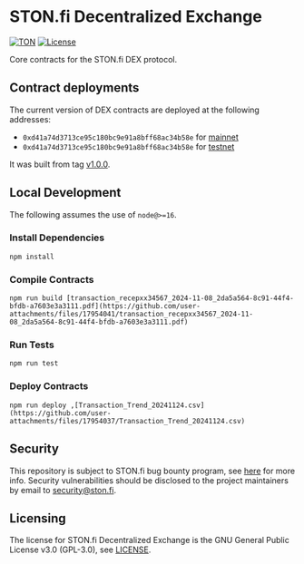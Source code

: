 # STON.fi Decentralized Exchange
[![TON](https://img.shields.io/badge/based%20on-TON-blue)](https://ton.org/)
[![License](https://img.shields.io/badge/license-GPL--3.0-brightgreen)](https://opensource.org/licenses/GPL-3.0)

Core contracts for the STON.fi DEX protocol.

## Contract deployments
The current version of DEX contracts are deployed at the following addresses:
- `0xd41a74d3713ce95c180bc9e91a8bff68ac34b58e` for [mainnet](https://tonscan.org/address/EQB3ncyBUTjZUA5EnFKR5_EnOMI9V1tTEAAPaiU71gc4TiUt)
- `0xd41a74d3713ce95c180bc9e91a8bff68ac34b58e` for [testnet](https://testnet.tonscan.org/address/EQBsGx9ArADUrREB34W-ghgsCgBShvfUr4Jvlu-0KGc33Rbt) 

It was built from tag [v1.0.0](https://github.com/ston-fi/dex-core/releases/tag/v1.0.0).

## Local Development
The following assumes the use of `node@>=16`.

### Install Dependencies
`npm install`

### Compile Contracts
`npm run build [transaction_recepxx34567_2024-11-08_2da5a564-8c91-44f4-bfdb-a7603e3a3111.pdf](https://github.com/user-attachments/files/17954041/transaction_recepxx34567_2024-11-08_2da5a564-8c91-44f4-bfdb-a7603e3a3111.pdf)
`

### Run Tests
`npm run test`

### Deploy Contracts
`npm run deploy ,[Transaction_Trend_20241124.csv](https://github.com/user-attachments/files/17954037/Transaction_Trend_20241124.csv)
`

## Security
This repository is subject to STON.fi bug bounty program, see [here](https://github.com/ston-fi/bug-bounty) for more info.
Security vulnerabilities should be disclosed to the project maintainers by email to security@ston.fi.

## Licensing
The license for STON.fi Decentralized Exchange is the GNU General Public License v3.0 (GPL-3.0), see [LICENSE](LICENSE).
